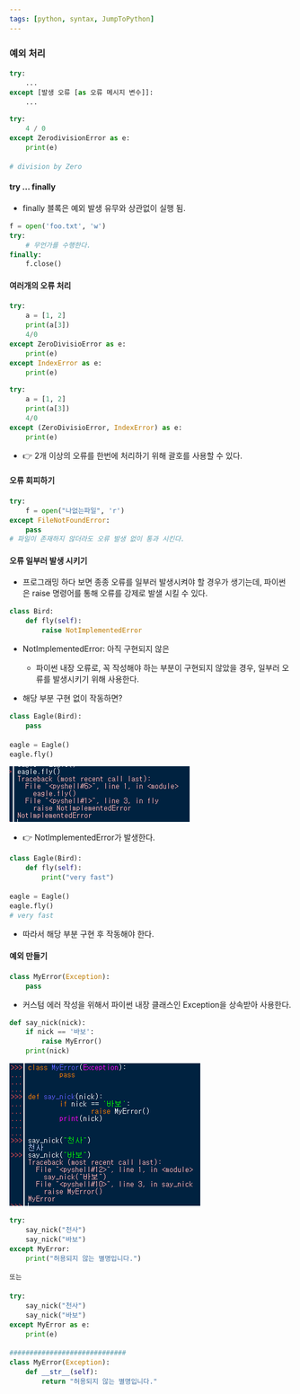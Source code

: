 ```yaml
---
tags: [python, syntax, JumpToPython]
---
```


### 예외 처리
```python
try:
	...
except [발생 오류 [as 오류 메시지 변수]]:
	...
```

```python
try:
	4 / 0
except ZerodivisionError as e:
	print(e)

# division by Zero
```

#### try ... finally
- finally 블록은 예외 발생 유무와 상관없이 실행 됨.
```python
f = open('foo.txt', 'w')
try:
	# 무언가를 수행한다.
finally:
	f.close()
```

#### 여러개의 오류 처리
```python
try:
	a = [1, 2]
	print(a[3])
	4/0
except ZeroDivisioError as e:
	print(e)
except IndexError as e:
	print(e)
```

```python
try:
	a = [1, 2]
	print(a[3])
	4/0
except (ZeroDivisioError, IndexError) as e:
	print(e)
```
- 👉 2개 이상의 오류를 한번에 처리하기 위해 괄호를 사용할 수 있다. 

#### 오류 회피하기
```python
try:
	f = open("나없는파일", 'r')
except FileNotFoundError:
	pass 	
# 파일이 존재하지 않더라도 오류 발생 없이 통과 시킨다.
```

#### 오류 일부러 발생 시키기
- 프로그래밍 하다 보면 종종 오류를 일부러 발생시켜야 할 경우가 생기는데, 파이썬은 raise 명령어를 통해 오류를 강제로 발샐 시킬 수 있다.

```python
class Bird:
	def fly(self):
		raise NotImplementedError
```
- NotImplementedError: 아직 구현되지 않은
	- 파이썬 내장 오류로, 꼭 작성해야 하는 부분이 구현되지 않았을 경우, 일부러 오류를 발생시키기 위해 사용한다.

- 해당 부분 구현 없이 작동하면?
```python
class Eagle(Bird):
	pass

eagle = Eagle()
eagle.fly()
```

![](assets/Jump%20to%20Python-15.png)
- 👉 NotImplementedError가 발생한다.

```python
class Eagle(Bird):
	def fly(self):
		print("very fast")

eagle = Eagle()
eagle.fly()
# very fast
```
- 따라서 해당 부분 구현 후 작동해야 한다. 

#### 예외 만들기
```python
class MyError(Exception):
	pass
```
- 커스텀 에러 작성을 위해서 파이썬 내장 클래스인 Exception을 상속받아 사용한다. 

```python
def say_nick(nick):
	if nick == '바보':
		raise MyError()
	print(nick)
```

![](assets/Jump%20to%20Python-16.png)

```python
try:
	say_nick("천사")
	say_nick("바보")
except MyError:
	print("허용되지 않는 별명입니다.")

또는 

try:
	say_nick("천사")
	say_nick("바보")
except MyError as e:
	print(e)

#############################
class MyError(Exception):
	def __str__(self):
		return "허용되지 않는 별명입니다."

```
